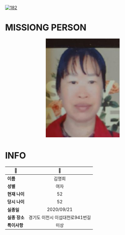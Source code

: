 [![182](https://img.shields.io/badge/%EC%8B%A4%EC%A2%85%EC%8B%A0%EA%B3%A0%EB%8A%94%20%EA%B5%AD%EB%B2%88%EC%97%86%EC%9D%B4-182-blue)](http://safe182.go.kr/index.do)

# MISSIONG PERSON

<p align="center"><img src="./missing_person.jpg"></p>

# INFO

|🔑|💎|
|--|:--:|
|**이름**|김명희|
|**성별**|여자|
|**현재 나이**|52|
|**당시 나이**|52|
|**실종일**|2020/09/21|
|**실종 장소**|경기도 이천시 이섭대천로941번길 |
|**특이사항**|미상|
